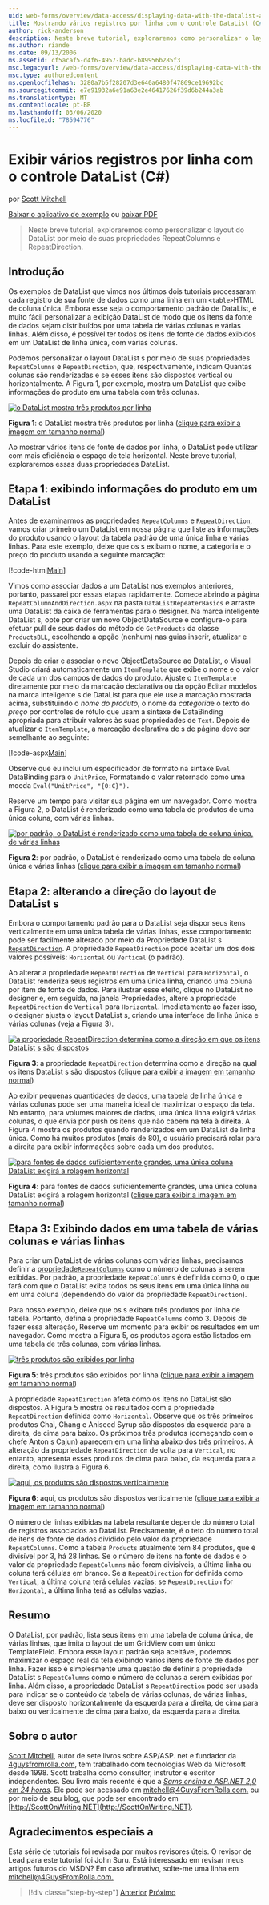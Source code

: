 ```yaml
---
uid: web-forms/overview/data-access/displaying-data-with-the-datalist-and-repeater/showing-multiple-records-per-row-with-the-datalist-control-cs
title: Mostrando vários registros por linha com o controle DataList (C#) | Microsoft Docs
author: rick-anderson
description: Neste breve tutorial, exploraremos como personalizar o layout do DataList por meio de suas propriedades RepeatColumns e RepeatDirection.
ms.author: riande
ms.date: 09/13/2006
ms.assetid: cf5acaf5-d4f6-4957-badc-b89956b285f3
msc.legacyurl: /web-forms/overview/data-access/displaying-data-with-the-datalist-and-repeater/showing-multiple-records-per-row-with-the-datalist-control-cs
msc.type: authoredcontent
ms.openlocfilehash: 3280a7b5f28207d3e640a6480f47869ce19692bc
ms.sourcegitcommit: e7e91932a6e91a63e2e46417626f39d6b244a3ab
ms.translationtype: MT
ms.contentlocale: pt-BR
ms.lasthandoff: 03/06/2020
ms.locfileid: "78594776"
---
```

# <a name="showing-multiple-records-per-row-with-the-datalist-control-c"></a>Exibir vários registros por linha com o controle DataList (C#)

por [Scott Mitchell](https://twitter.com/ScottOnWriting)

[Baixar o aplicativo de exemplo](https://download.microsoft.com/download/9/c/1/9c1d03ee-29ba-4d58-aa1a-f201dcc822ea/ASPNET_Data_Tutorial_31_CS.exe) ou [baixar PDF](showing-multiple-records-per-row-with-the-datalist-control-cs/_static/datatutorial31cs1.pdf)

> Neste breve tutorial, exploraremos como personalizar o layout do DataList por meio de suas propriedades RepeatColumns e RepeatDirection.

## <a name="introduction"></a>Introdução

Os exemplos de DataList que vimos nos últimos dois tutoriais processaram cada registro de sua fonte de dados como uma linha em um `<table>`HTML de coluna única. Embora esse seja o comportamento padrão de DataList, é muito fácil personalizar a exibição DataList de modo que os itens da fonte de dados sejam distribuídos por uma tabela de várias colunas e várias linhas. Além disso, é possível ter todos os itens de fonte de dados exibidos em um DataList de linha única, com várias colunas.

Podemos personalizar o layout DataList s por meio de suas propriedades `RepeatColumns` e `RepeatDirection`, que, respectivamente, indicam Quantas colunas são renderizadas e se esses itens são dispostos vertical ou horizontalmente. A Figura 1, por exemplo, mostra um DataList que exibe informações do produto em uma tabela com três colunas.

[![o DataList mostra três produtos por linha](showing-multiple-records-per-row-with-the-datalist-control-cs/_static/image2.png)](showing-multiple-records-per-row-with-the-datalist-control-cs/_static/image1.png)

**Figura 1**: o DataList mostra três produtos por linha ([clique para exibir a imagem em tamanho normal](showing-multiple-records-per-row-with-the-datalist-control-cs/_static/image3.png))

Ao mostrar vários itens de fonte de dados por linha, o DataList pode utilizar com mais eficiência o espaço de tela horizontal. Neste breve tutorial, exploraremos essas duas propriedades DataList.

## <a name="step-1-displaying-product-information-in-a-datalist"></a>Etapa 1: exibindo informações do produto em um DataList

Antes de examinarmos as propriedades `RepeatColumns` e `RepeatDirection`, vamos criar primeiro um DataList em nossa página que liste as informações do produto usando o layout da tabela padrão de uma única linha e várias linhas. Para este exemplo, deixe que os s exibam o nome, a categoria e o preço do produto usando a seguinte marcação:

[!code-html[Main](showing-multiple-records-per-row-with-the-datalist-control-cs/samples/sample1.html)]

Vimos como associar dados a um DataList nos exemplos anteriores, portanto, passarei por essas etapas rapidamente. Comece abrindo a página `RepeatColumnAndDirection.aspx` na pasta `DataListRepeaterBasics` e arraste uma DataList da caixa de ferramentas para o designer. Na marca inteligente DataList s, opte por criar um novo ObjectDataSource e configure-o para efetuar pull de seus dados do método de `GetProducts` da classe `ProductsBLL`, escolhendo a opção (nenhum) nas guias inserir, atualizar e excluir do assistente.

Depois de criar e associar o novo ObjectDataSource ao DataList, o Visual Studio criará automaticamente um `ItemTemplate` que exibe o nome e o valor de cada um dos campos de dados do produto. Ajuste o `ItemTemplate` diretamente por meio da marcação declarativa ou da opção Editar modelos na marca inteligente s de DataList para que ele use a marcação mostrada acima, substituindo o *nome do produto*, o nome da *categoria*e o texto do *preço* por controles de rótulo que usam a sintaxe de DataBinding apropriada para atribuir valores às suas propriedades de `Text`. Depois de atualizar o `ItemTemplate`, a marcação declarativa de s de página deve ser semelhante ao seguinte:

[!code-aspx[Main](showing-multiple-records-per-row-with-the-datalist-control-cs/samples/sample2.aspx)]

Observe que eu incluí um especificador de formato na sintaxe `Eval` DataBinding para o `UnitPrice`, Formatando o valor retornado como uma moeda `Eval("UnitPrice", "{0:C}").`

Reserve um tempo para visitar sua página em um navegador. Como mostra a Figura 2, o DataList é renderizado como uma tabela de produtos de uma única coluna, com várias linhas.

[![por padrão, o DataList é renderizado como uma tabela de coluna única, de várias linhas](showing-multiple-records-per-row-with-the-datalist-control-cs/_static/image5.png)](showing-multiple-records-per-row-with-the-datalist-control-cs/_static/image4.png)

**Figura 2**: por padrão, o DataList é renderizado como uma tabela de coluna única e várias linhas ([clique para exibir a imagem em tamanho normal](showing-multiple-records-per-row-with-the-datalist-control-cs/_static/image6.png))

## <a name="step-2-changing-the-datalist-s-layout-direction"></a>Etapa 2: alterando a direção do layout de DataList s

Embora o comportamento padrão para o DataList seja dispor seus itens verticalmente em uma única tabela de várias linhas, esse comportamento pode ser facilmente alterado por meio da Propriedade DataList s [`RepeatDirection`](https://msdn.microsoft.com/system.web.ui.webcontrols.datalist.repeatdirection.aspx). A propriedade `RepeatDirection` pode aceitar um dos dois valores possíveis: `Horizontal` ou `Vertical` (o padrão).

Ao alterar a propriedade `RepeatDirection` de `Vertical` para `Horizontal`, o DataList renderiza seus registros em uma única linha, criando uma coluna por item de fonte de dados. Para ilustrar esse efeito, clique no DataList no designer e, em seguida, na janela Propriedades, altere a propriedade `RepeatDirection` de `Vertical` para `Horizontal`. Imediatamente ao fazer isso, o designer ajusta o layout DataList s, criando uma interface de linha única e várias colunas (veja a Figura 3).

[![a propriedade RepeatDirection determina como a direção em que os itens DataList s são dispostos](showing-multiple-records-per-row-with-the-datalist-control-cs/_static/image8.png)](showing-multiple-records-per-row-with-the-datalist-control-cs/_static/image7.png)

**Figura 3**: a propriedade `RepeatDirection` determina como a direção na qual os itens DataList s são dispostos ([clique para exibir a imagem em tamanho normal](showing-multiple-records-per-row-with-the-datalist-control-cs/_static/image9.png))

Ao exibir pequenas quantidades de dados, uma tabela de linha única e várias colunas pode ser uma maneira ideal de maximizar o espaço da tela. No entanto, para volumes maiores de dados, uma única linha exigirá várias colunas, o que envia por push os itens que não cabem na tela à direita. A Figura 4 mostra os produtos quando renderizados em um DataList de linha única. Como há muitos produtos (mais de 80), o usuário precisará rolar para a direita para exibir informações sobre cada um dos produtos.

[![para fontes de dados suficientemente grandes, uma única coluna DataList exigirá a rolagem horizontal](showing-multiple-records-per-row-with-the-datalist-control-cs/_static/image11.png)](showing-multiple-records-per-row-with-the-datalist-control-cs/_static/image10.png)

**Figura 4**: para fontes de dados suficientemente grandes, uma única coluna DataList exigirá a rolagem horizontal ([clique para exibir a imagem em tamanho normal](showing-multiple-records-per-row-with-the-datalist-control-cs/_static/image12.png))

## <a name="step-3-displaying-data-in-a-multi-column-multi-row-table"></a>Etapa 3: Exibindo dados em uma tabela de várias colunas e várias linhas

Para criar um DataList de várias colunas com várias linhas, precisamos definir a [propriedade`RepeatColumns`](https://msdn.microsoft.com/system.web.ui.webcontrols.datalist.repeatcolumns.aspx) como o número de colunas a serem exibidas. Por padrão, a propriedade `RepeatColumns` é definida como 0, o que fará com que o DataList exiba todos os seus itens em uma única linha ou em uma coluna (dependendo do valor da propriedade `RepeatDirection`).

Para nosso exemplo, deixe que os s exibam três produtos por linha de tabela. Portanto, defina a propriedade `RepeatColumns` como 3. Depois de fazer essa alteração, Reserve um momento para exibir os resultados em um navegador. Como mostra a Figura 5, os produtos agora estão listados em uma tabela de três colunas, com várias linhas.

[![três produtos são exibidos por linha](showing-multiple-records-per-row-with-the-datalist-control-cs/_static/image14.png)](showing-multiple-records-per-row-with-the-datalist-control-cs/_static/image13.png)

**Figura 5**: três produtos são exibidos por linha ([clique para exibir a imagem em tamanho normal](showing-multiple-records-per-row-with-the-datalist-control-cs/_static/image15.png))

A propriedade `RepeatDirection` afeta como os itens no DataList são dispostos. A Figura 5 mostra os resultados com a propriedade `RepeatDirection` definida como `Horizontal`. Observe que os três primeiros produtos Chai, Chang e Aniseed Syrup são dispostos da esquerda para a direita, de cima para baixo. Os próximos três produtos (começando com o chefe Anton s Cajun) aparecem em uma linha abaixo dos três primeiros. A alteração da propriedade `RepeatDirection` de volta para `Vertical`, no entanto, apresenta esses produtos de cima para baixo, da esquerda para a direita, como ilustra a Figura 6.

[![aqui, os produtos são dispostos verticalmente](showing-multiple-records-per-row-with-the-datalist-control-cs/_static/image17.png)](showing-multiple-records-per-row-with-the-datalist-control-cs/_static/image16.png)

**Figura 6**: aqui, os produtos são dispostos verticalmente ([clique para exibir a imagem em tamanho normal](showing-multiple-records-per-row-with-the-datalist-control-cs/_static/image18.png))

O número de linhas exibidas na tabela resultante depende do número total de registros associados ao DataList. Precisamente, é o teto do número total de itens de fonte de dados dividido pelo valor da propriedade `RepeatColumns`. Como a tabela `Products` atualmente tem 84 produtos, que é divisível por 3, há 28 linhas. Se o número de itens na fonte de dados e o valor da propriedade `RepeatColumns` não forem divisíveis, a última linha ou coluna terá células em branco. Se a `RepeatDirection` for definida como `Vertical`, a última coluna terá células vazias; se `RepeatDirection` for `Horizontal`, a última linha terá as células vazias.

## <a name="summary"></a>Resumo

O DataList, por padrão, lista seus itens em uma tabela de coluna única, de várias linhas, que imita o layout de um GridView com um único TemplateField. Embora esse layout padrão seja aceitável, podemos maximizar o espaço real da tela exibindo vários itens de fonte de dados por linha. Fazer isso é simplesmente uma questão de definir a propriedade DataList s `RepeatColumns` como o número de colunas a serem exibidas por linha. Além disso, a propriedade DataList s `RepeatDirection` pode ser usada para indicar se o conteúdo da tabela de várias colunas, de várias linhas, deve ser disposto horizontalmente da esquerda para a direita, de cima para baixo ou verticalmente de cima para baixo, da esquerda para a direita.

## <a name="about-the-author"></a>Sobre o autor

[Scott Mitchell](http://www.4guysfromrolla.com/ScottMitchell.shtml), autor de sete livros sobre ASP/ASP. net e fundador da [4guysfromrolla.com](http://www.4guysfromrolla.com), tem trabalhado com tecnologias Web da Microsoft desde 1998. Scott trabalha como consultor, instrutor e escritor independentes. Seu livro mais recente é que a [*Sams ensina a ASP.NET 2,0 em 24 horas*](https://www.amazon.com/exec/obidos/ASIN/0672327384/4guysfromrollaco). Ele pode ser acessado em [mitchell@4GuysFromRolla.com.](mailto:mitchell@4GuysFromRolla.com) ou por meio de seu blog, que pode ser encontrado em [http://ScottOnWriting.NET](http://ScottOnWriting.NET).

## <a name="special-thanks-to"></a>Agradecimentos especiais a

Esta série de tutoriais foi revisada por muitos revisores úteis. O revisor de Lead para este tutorial foi John Suru. Está interessado em revisar meus artigos futuros do MSDN? Em caso afirmativo, solte-me uma linha em [mitchell@4GuysFromRolla.com.](mailto:mitchell@4GuysFromRolla.com)

> [!div class="step-by-step"]
> [Anterior](formatting-the-datalist-and-repeater-based-upon-data-cs.md)
> [Próximo](nested-data-web-controls-cs.md)
